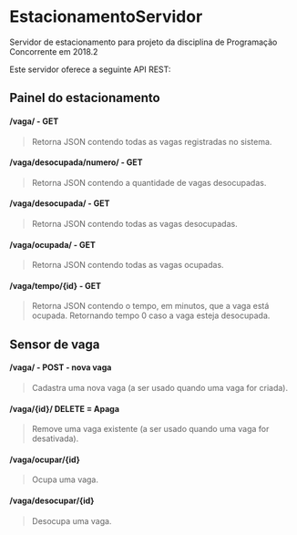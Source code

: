 # EstacionamentoServidor
Servidor de estacionamento para projeto da disciplina de Programação Concorrente em 2018.2

Este servidor oferece a seguinte API REST:

## Painel do estacionamento
#### /vaga/ - GET
> Retorna JSON contendo todas as vagas registradas no sistema.

#### /vaga/desocupada/numero/ - GET
> Retorna JSON contendo a quantidade de vagas desocupadas.

#### /vaga/desocupada/ - GET
> Retorna JSON contendo todas as vagas desocupadas.

#### /vaga/ocupada/ - GET
> Retorna JSON contendo todas as vagas ocupadas.

#### /vaga/tempo/{id} - GET
> Retorna JSON contendo o tempo, em minutos, que a vaga está ocupada.
> Retornando tempo 0 caso a vaga esteja desocupada.


## Sensor de vaga
#### /vaga/ - POST - nova vaga
> Cadastra uma nova vaga (a ser usado quando uma vaga for criada).

#### /vaga/{id}/ DELETE = Apaga
> Remove uma vaga existente (a ser usado quando uma vaga for desativada).

#### /vaga/ocupar/{id}
> Ocupa uma vaga.

#### /vaga/desocupar/{id}
> Desocupa uma vaga.

